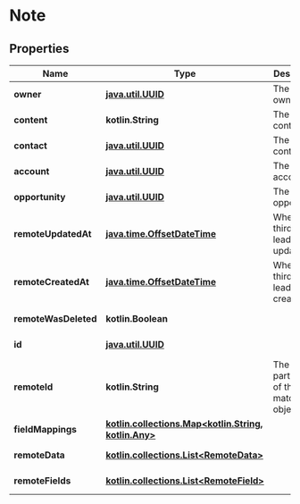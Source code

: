 
# Note

## Properties
Name | Type | Description | Notes
------------ | ------------- | ------------- | -------------
**owner** | [**java.util.UUID**](java.util.UUID.md) | The note&#39;s owner. |  [optional]
**content** | **kotlin.String** | The note&#39;s content. |  [optional]
**contact** | [**java.util.UUID**](java.util.UUID.md) | The note&#39;s contact. |  [optional]
**account** | [**java.util.UUID**](java.util.UUID.md) | The note&#39;s account. |  [optional]
**opportunity** | [**java.util.UUID**](java.util.UUID.md) | The note&#39;s opportunity. |  [optional]
**remoteUpdatedAt** | [**java.time.OffsetDateTime**](java.time.OffsetDateTime.md) | When the third party&#39;s lead was updated. |  [optional]
**remoteCreatedAt** | [**java.time.OffsetDateTime**](java.time.OffsetDateTime.md) | When the third party&#39;s lead was created. |  [optional]
**remoteWasDeleted** | **kotlin.Boolean** |  |  [optional] [readonly]
**id** | [**java.util.UUID**](java.util.UUID.md) |  |  [optional] [readonly]
**remoteId** | **kotlin.String** | The third-party API ID of the matching object. |  [optional]
**fieldMappings** | [**kotlin.collections.Map&lt;kotlin.String, kotlin.Any&gt;**](kotlin.Any.md) |  |  [optional] [readonly]
**remoteData** | [**kotlin.collections.List&lt;RemoteData&gt;**](RemoteData.md) |  |  [optional] [readonly]
**remoteFields** | [**kotlin.collections.List&lt;RemoteField&gt;**](RemoteField.md) |  |  [optional] [readonly]



